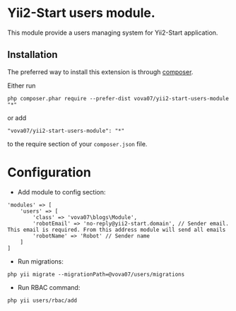 Yii2-Start users module.
========================
This module provide a users managing system for Yii2-Start application.

Installation
------------

The preferred way to install this extension is through [composer](http://getcomposer.org/download/).

Either run

```
php composer.phar require --prefer-dist vova07/yii2-start-users-module "*"
```

or add

```
"vova07/yii2-start-users-module": "*"
```

to the require section of your `composer.json` file.

Configuration
=============

- Add module to config section:

```
'modules' => [
    'users' => [
        'class' => 'vova07\blogs\Module',
        'robotEmail' => 'no-reply@yii2-start.domain', // Sender email. This email is required. From this address module will send all emails
        'robotName' => 'Robot' // Sender name
    ]
]
```

- Run migrations:

```
php yii migrate --migrationPath=@vova07/users/migrations
```

- Run RBAC command:

```
php yii users/rbac/add
```